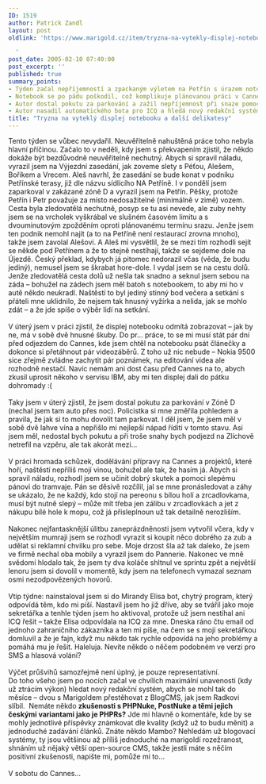 ```yaml
---
ID: 1519
author: Patrick Zandl
layout: post
oldlink: 'https://www.marigold.cz/item/tryzna-na-vytekly-displej-notebooku-a-dalsi-delikatesy

  '
post_date: 2005-02-10 07:40:00
post_excerpt: ''
published: true
summary_points:
- Týden začal nepříjemností a zpackaným výletem na Petřín s úrazem notebooku.
- Notebook se po pádu poškodil, což komplikuje plánovanou práci v Cannes.
- Autor dostal pokutu za parkování a zažil nepříjemnost při snaze pomoci.
- Autor nasadil automatického bota pro ICQ a hledá nový redakční systém.
title: "Tryzna na vyteklý displej notebooku a další delikatesy"
---
```


<p>Tento týden se vůbec nevydařil. Neuvěřitelně nahuštěná práce toho
nebyla hlavní příčinou. Začalo to v neděli, kdy jsem s překvapením
zjistil, že někdo dokáže být bezdůvodně neuvěřitelně nechutný. Abych si
spravil náladu, vyrazil jsem na Výjezdní zasedání, jak zoveme slety s
Péťou, Alešem, Boříkem a Vrecem. Aleš navrhl, že zasedání se bude konat
v podniku Petřínské terasy, již dle názvu sídlícího NA Petříně. I v
pondělí jsem zaparkoval v zakázané zóně D a vyrazil jsem na Petřín.
Pěšky, protože Petřín i Petr považuje za místo nedosažitelné (minimálně
v zimě) vozem. Cesta byla zledovatělá nechutně, posyp se tu asi nevede,
ale zuby nehty jsem se na vrcholek vyškrábal ve slušném časovém limitu
a s dvouminutovým zpožděním oproti plánovanému termínu srazu. Jenže
jsem ten podnik nemohl najít (a to na Petříně není restaurací zrovna
mnoho), takže jsem zavolal Alešovi. A Aleš mi vysvětlil, že se mezi tím
rozhodli sejít se někde pod Petřínem a že to stejně nestíhají, takže se
sejdeme dole na Újezdě. Český překlad, kdybych já pitomec nedorazil
včas (věda, že budu jediný), nemusel jsem se škrabat hore-dole. I vydal
jsem se na cestu dolů. Jenže zledovatělá cesta dolů už nešla tak snadno
a seknul jsem sebou na záda – bohužel na zádech jsem měl batoh s
notebookem, to aby mi ho v autě někdo neukradl. Naštěstí to byl jediný
stinný bod večera a setkání s přáteli mne uklidnilo, že nejsem tak
hnusný vyžírka a nelida, jak se mohlo zdát – a že jde spíše o výběr
lidí na setkání. <br />
<br />
V úterý jsem v práci zjistil, že displej notebooku odmítá zobrazovat –
jak by ne, má v sobě dvě hnusné škuby. Do pr… práce, to se mi musí stát
pár dní před odjezdem do Cannes, kde jsem chtěl na notebooku psát
článečky a dokonce si přetáhnout pár videozáběrů. Z toho už nic nebude
– Nokia 9500 sice zřejmě zvládne zachytit pár poznámek, na editování
videa ale rozhodně nestačí. Navíc nemám ani dost času před Cannes na
to, abych zkusil uprosit někoho v servisu IBM, aby mi ten displej dali
do pátku dohromady :(<br />
<br />
Taky jsem v úterý zjistil, že jsem dostal pokutu za parkování v Zóně D
(nechal jsem tam auto přes noc). Policistka si mne změřila pohledem a
pravila, že jak si to mohu dovolit tam parkovat. I děl jsem, že jsem
měl v sobě dvě lahve vína a nepřišlo mi nejlepší nápad říditi v tomto
stavu. Asi jsem měl, nedostal bych pokutu a při troše snahy bych
podjezd na Zlíchově netrefil na vzpěru, ale tak akorát mezi…<br />
<br />
V práci hromada schůzek, dodělávání přípravy na Cannes a projektů,
které hoří, naštěstí nepříliš mojí vinou, bohužel ale tak, že hasím já.
Abych si spravil náladu, rozhodl jsem se učinit dobrý skutek a pomoci
slepému pánovi do tramvaje. Pán se děsivě rozčílil, jal se mne
pronásledovat a záhy se ukázalo, že ne každý, kdo stojí na pereonu s
bílou holí a zrcadlovkama, musí být nutně slepý – může mít třeba jen
zálibu v zrcadlovkách a jet z nákupu bílé hole k mopu, což já
přisleplnoun už tak detailně nerozliším. <br />
<br />
Nakonec nejfantasknější úlitbu zaneprázdněnosti jsem vytvořil včera,
kdy v největším mumraji jsem se rozhodl vyrazit si koupit něco dobrého
za zub a udělat si reklamní chvilku pro sebe. Moje drzost šla až tak
daleko, že jsem ve firmě nechal oba mobily a vyrazil jsem do Pannerie.
Nakonec ve mně svědomí hlodalo tak, že jsem ty dva koláče shltnul ve
sprintu zpět a největší lenoru jsem si dovolil v momentě, kdy jsem na
telefonech vymazal seznam osmi nezodpovězených hovorů. <br />
<br />
Vtip týdne: nainstaloval jsem si do Mirandy Elisa bot, chytrý program,
který odpovídá těm, kdo mi píší. Nastavil jsem ho již dříve, aby se
tvářil jako moje sekretářka a tenhle týden jsem ho aktivoval, protože
už jsem nestíhal ani ICQ řešit – takže Elisa odpovídala na ICQ za mne.
Dneska ráno čtu email od jednoho zahraničního zákazníka a ten mi píše,
na čem se s mojí sekretářkou domluvil a že je fajn, když mu někdo tak
rychle odpovídá na jeho problémy a pomáhá mu je řešit. Haleluja. Nevíte
někdo o něčem podobném ve verzi pro SMS a hlasová volání?<br />
<br />
Výčet průšvihů samozřejmě není úplný, je pouze representativní. <br />
Do toho všeho jsem po nocích začal ve chvílích maximální unavenosti
(kdy už ztrácím výkon) hledat nový redakční systém, abych se mohl tak
do měsíce – dvou s Marigoldem přestěhovat z BlogCMS, jak jsem Radkovi
slíbil.&nbsp; Nemáte někdo <b>zkušenosti s PHPNuke, PostNuke a těmi jejich českými variantami jako je PHPRs?</b>
Jde mi hlavně o komentáře, kde by se mohly jednotlivé příspěvky
známkovat dle kvality (když už to budu měnit) a jednoduché zadávání
článků. Znáte někdo Mambo? Nehledám už blogovací systémy, ty jsou
většinou až příliš jednoduché na marigoldí rozežranost, shnáním už
nějaký větší open-source CMS, takže jestli máte s něčím positivní
zkušenosti, napište mi, pomůže mi to…<br />
<br />
V sobotu do Cannes...</p>